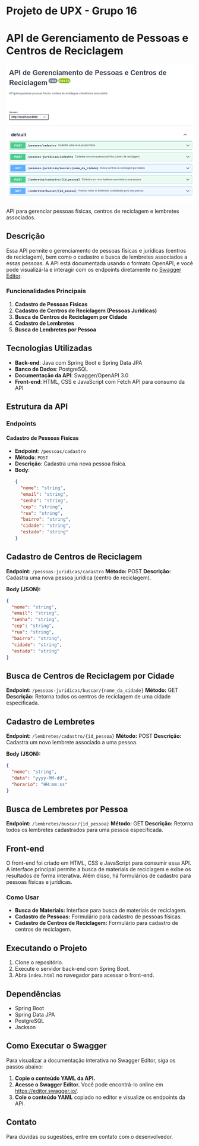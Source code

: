 # Projeto de UPX - Grupo 16

# API de Gerenciamento de Pessoas e Centros de Reciclagem

![API de Gerenciamento de Pessoas e Centros de Reciclagem](./image.png)

API para gerenciar pessoas físicas, centros de reciclagem e lembretes associados.

## Descrição

Essa API permite o gerenciamento de pessoas físicas e jurídicas (centros de reciclagem), bem como o cadastro e busca de lembretes associados a essas pessoas. A API está documentada usando o formato OpenAPI, e você pode visualizá-la e interagir com os endpoints diretamente no [Swagger Editor](https://editor.swagger.io/).

### Funcionalidades Principais

1. **Cadastro de Pessoas Físicas**
2. **Cadastro de Centros de Reciclagem (Pessoas Jurídicas)**
3. **Busca de Centros de Reciclagem por Cidade**
4. **Cadastro de Lembretes**
5. **Busca de Lembretes por Pessoa**

## Tecnologias Utilizadas

- **Back-end**: Java com Spring Boot e Spring Data JPA
- **Banco de Dados**: PostgreSQL
- **Documentação da API**: Swagger/OpenAPI 3.0
- **Front-end**: HTML, CSS e JavaScript com Fetch API para consumo da API

## Estrutura da API

### Endpoints

#### Cadastro de Pessoas Físicas

- **Endpoint**: `/pessoas/cadastro`
- **Método**: `POST`
- **Descrição**: Cadastra uma nova pessoa física.
- **Body**:
  ```json
  {
    "nome": "string",
    "email": "string",
    "senha": "string",
    "cep": "string",
    "rua": "string",
    "bairro": "string",
    "cidade": "string",
    "estado": "string"
  }

## Cadastro de Centros de Reciclagem

**Endpoint:** `/pessoas-juridicas/cadastro`
**Método:** POST
**Descrição:** Cadastra uma nova pessoa jurídica (centro de reciclagem).

**Body (JSON):**
```json
{
  "nome": "string",
  "email": "string",
  "senha": "string",
  "cep": "string",
  "rua": "string",
  "bairro": "string",
  "cidade": "string",
  "estado": "string"
}
```
## Busca de Centros de Reciclagem por Cidade

**Endpoint:** `/pessoas-juridicas/buscar/{nome_da_cidade}`
**Método:** GET
**Descrição:** Retorna todos os centros de reciclagem de uma cidade especificada.

## Cadastro de Lembretes

**Endpoint:** `/lembretes/cadastro/{id_pessoa}`
**Método:** POST
**Descrição:** Cadastra um novo lembrete associado a uma pessoa.

**Body (JSON):**
```json
{
  "nome": "string",
  "data": "yyyy-MM-dd",
  "horario": "HH:mm:ss"
}
```
## Busca de Lembretes por Pessoa

**Endpoint:** `/lembretes/buscar/{id_pessoa}`
**Método:** GET
**Descrição:** Retorna todos os lembretes cadastrados para uma pessoa especificada.

## Front-end

O front-end foi criado em HTML, CSS e JavaScript para consumir essa API. A interface principal permite a busca de materiais de reciclagem e exibe os resultados de forma interativa. Além disso, há formulários de cadastro para pessoas físicas e jurídicas.

### Como Usar

* **Busca de Materiais:** Interface para busca de materiais de reciclagem.
* **Cadastro de Pessoas:** Formulário para cadastro de pessoas físicas.
* **Cadastro de Centros de Reciclagem:** Formulário para cadastro de centros de reciclagem.

## Executando o Projeto

1. Clone o repositório.
2. Execute o servidor back-end com Spring Boot.
3. Abra `index.html` no navegador para acessar o front-end.

## Dependências

* Spring Boot
* Spring Data JPA
* PostgreSQL
* Jackson

## Como Executar o Swagger

Para visualizar a documentação interativa no Swagger Editor, siga os passos abaixo:

1. **Copie o conteúdo YAML da API.**
2. **Acesse o Swagger Editor.** Você pode encontrá-lo online em https://editor.swagger.io/.
3. **Cole o conteúdo YAML** copiado no editor e visualize os endpoints da API.

## Contato

Para dúvidas ou sugestões, entre em contato com o desenvolvedor.
